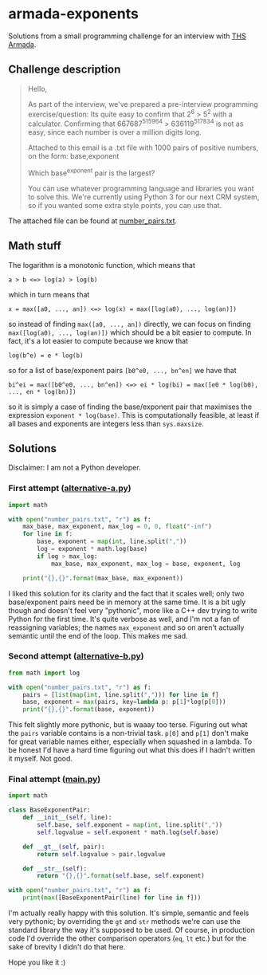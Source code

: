 # armada-exponents
Solutions from a small programming challenge for an interview with [THS Armada](http://armada.nu).

## Challenge description
> Hello,
>
> As part of the interview, we've prepared a pre-interview programming exercise/question:
> Its quite easy to confirm that 2<sup>6</sup> > 5<sup>2</sup> with a calculator. Confirming that 667687<sup>515964</sup> > 636119<sup>517834</sup> is not as easy, since each number is over a million digits long.
>
> Attached to this email is a .txt file with 1000 pairs of positive numbers, on the form: base,exponent
>
> Which base<sup>exponent</sup> pair is the largest?
>
> You can use whatever programming language and libraries you want to solve this. We're currently using Python 3 for our next CRM system, so if you wanted some extra style points, you can use that.

The attached file can be found at [number_pairs.txt](number_pairs.txt).

## Math stuff
The logarithm is a monotonic function, which means that

    a > b <=> log(a) > log(b)

which in turn means that

    x = max([a0, ..., an]) <=> log(x) = max([log(a0), ..., log(an)])
    
so instead of finding `max([a0, ..., an])` directly, we can focus on finding `max([log(a0), ..., log(an)])` which should be a bit easier to compute. In fact, it's a lot easier to compute because we know that

    log(b^e) = e * log(b)

so for a list of base/exponent pairs `[b0^e0, ..., bn^en]` we have that

    bi^ei = max([b0^e0, ..., bn^en]) <=> ei * log(bi) = max([e0 * log(b0), ..., en * log(bn)])

so it is simply a case of finding the base/exponent pair that maximises the expression `exponent * log(base)`. This is computationally feasible, at least if all bases and exponents are integers less than `sys.maxsize`.

## Solutions
Disclaimer: I am not a Python developer.

### First attempt ([alternative-a.py](alternative-a.py))
```Python
import math

with open("number_pairs.txt", "r") as f:
    max_base, max_exponent, max_log = 0, 0, float("-inf")
    for line in f:
        base, exponent = map(int, line.split(","))
        log = exponent * math.log(base)
        if log > max_log:
            max_base, max_exponent, max_log = base, exponent, log

    print("{},{}".format(max_base, max_exponent))
```
I liked this solution for its clarity and the fact that it scales well; only two base/exponent pairs need be in memory at the same time. It is a bit ugly though and doesn't feel very "pythonic", more like a C++ dev trying to write Python for the first time. It's quite verbose as well, and I'm not a fan of reassigning variables; the names `max_exponent` and so on aren't actually semantic until the end of the loop. This makes me sad.

### Second attempt ([alternative-b.py](alternative-b.py))
```Python
from math import log

with open("number_pairs.txt", "r") as f:
    pairs = [list(map(int, line.split(","))) for line in f]
    base, exponent = max(pairs, key=lambda p: p[1]*log(p[0]))
    print("{},{}".format(base, exponent))
```
This felt slightly more pythonic, but is waaay too terse. Figuring out what the `pairs` variable contains is a non-trivial task. `p[0]` and `p[1]` don't make for great variable names either, especially when squashed in a lambda. To be honest I'd have a hard time figuring out what this does if I hadn't written it myself. Not good.

### Final attempt ([main.py](main.py))
```Python
import math

class BaseExponentPair:
    def __init__(self, line):
        self.base, self.exponent = map(int, line.split(","))
        self.logvalue = self.exponent * math.log(self.base)

    def __gt__(self, pair):
        return self.logvalue > pair.logvalue

    def __str__(self):
        return "{},{}".format(self.base, self.exponent)

with open("number_pairs.txt", "r") as f:
    print(max([BaseExponentPair(line) for line in f]))
```
I'm actually really happy with this solution. It's simple, semantic and feels very pythonic; by overriding the `gt` and `str` methods we're can use the standard library the way it's supposed to be used. Of course, in production code I'd override the other comparison operators (`eq`, `lt` etc.) but for the sake of brevity I didn't do that here.

Hope you like it :)
